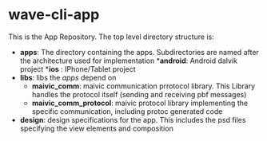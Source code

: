 wave-cli-app
============

This is the App Repository. The top level directory structure is:

* __apps__: The directory containing the apps. Subdirectories are named after the architecture used for implementation
  *__android__: Android dalvik project
  *__ios__ : IPhone/Tablet project
* __libs__: libs the _apps_ depend on
  * __maivic_comm__: maivic communication prrotocol library. This Library handles the protocol itself (sending and receiving pbf messages)
  * __maivic_comm_protocol__: maivic protocol library implementing the specific communication, including protoc generated code
* __design__: design specifications for the app. This includes the psd files specifying the view elements and composition
  


